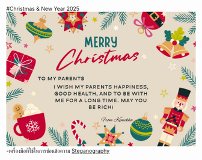 #Christmas & New Year 2025
![Christmas](img/IMG_0427.png)
-เครื่องมือที่ใช้ในการซ่อนข้อความ
[Steganography](https://stylesuxx.github.io/steganography/)
